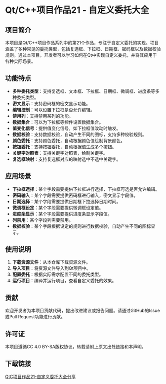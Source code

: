 # Qt/C++项目作品21 - 自定义委托大全

## 项目简介

本项目是Qt/C++项目作品系列中的第21个作品，专注于自定义委托的实现。项目涵盖了多种常见的委托类型，包括复选框、下拉框、日期框、密码框以及数据校验规则。通过本项目，开发者可以学习如何在Qt中实现自定义委托，并将其应用于各种实际场景。

## 功能特点

- **多种委托类型**：支持复选框、文本框、下拉框、日期框、微调框、进度条等多种委托类型。
- **密文显示**：支持密码框的密文显示功能。
- **编辑控制**：可以设置下拉框是否允许编辑。
- **禁用列**：支持禁用某列的功能。
- **数据集合**：可以为下拉框等控件设置数据集合。
- **值变化信号**：提供值变化信号，如下拉框值改动时触发。
- **数据校验**：支持数据校验，自动产生不同的图标，支持多种校验规则。
- **颜色委托**：支持颜色委托，自动根据颜色值绘制背景颜色。
- **按钮委托**：支持按钮委托，自动根据值生成多个按钮。
- **关键字对照表**：支持关键字对照表，绘制关键字。
- **复选框映射**：支持复选框对应的映射选中不选中关键字。

## 应用场景

- **下拉框选择**：某个字段需要提供下拉框进行选择，下拉框可选是否允许编辑。
- **密码输入**：某个字段需要提供密码框进行输入，密文显示字段值。
- **日期选择**：某个字段需要提供日期框下拉选择日期时间。
- **微调框设定**：某个字段需要提供微调框设定值。
- **进度条显示**：某个字段需要提供进度条显示字段值。
- **列禁用**：某个字段列需要禁用。
- **数据校验**：某个字段根据设定的规则进行数据校验，自动产生不同的图标显示。

## 使用说明

1. **下载资源文件**：从本仓库下载资源文件。
2. **导入项目**：将资源文件导入到Qt项目中。
3. **配置委托**：根据实际需求配置不同的委托类型。
4. **运行项目**：编译并运行项目，查看自定义委托的效果。

## 贡献

欢迎开发者为本项目贡献代码，提出改进建议或报告问题。请通过GitHub的Issue或Pull Request功能进行贡献。

## 许可证

本项目遵循CC 4.0 BY-SA版权协议，转载请附上原文出处链接和本声明。

## 下载链接

[QtC项目作品21-自定义委托大全分享](https://pan.quark.cn/s/b1237afec55f)